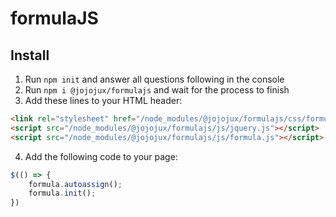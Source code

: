 # formulaJS
## Install
1. Run `npm init` and answer all questions following in the console
2. Run `npm i @jojojux/formulajs` and wait for the process to finish
3. Add these lines to your HTML header:
```html
<link rel="stylesheet" href="/node_modules/@jojojux/formulajs/css/formula.css">
<script src="/node_modules/@jojojux/formulajs/js/jquery.js"></script>
<script src="/node_modules/@jojojux/formulajs/js/formula.js"></script>
```
4. Add the following code to your page:
```javascript
$(() => {
    formula.autoassign();
    formula.init();
})
```
